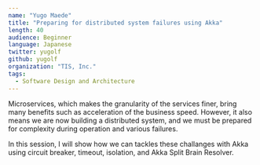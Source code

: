 ```yaml
---
name: "Yugo Maede"
title: "Preparing for distributed system failures using Akka"
length: 40
audience: Beginner
language: Japanese
twitter: yugolf
github: yugolf
organization: "TIS, Inc."
tags:
  - Software Design and Architecture
---
```

Microservices, which makes the granularity of the services finer, bring many benefits such as acceleration of the business speed.
However, it also means we are now building a distributed system, and we must be prepared for complexity during operation and various failures.

In this session, I will show how we can tackles these challanges with Akka using circuit breaker, timeout, isolation, and Akka Split Brain Resolver.

